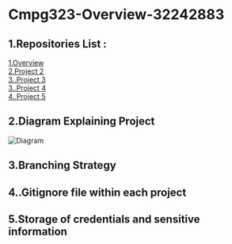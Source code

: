# Cmpg323-Overview-32242883

## 1.Repositories List :

 <a href ="https://github.com/UliHuss10/Cmpg323-Overview-32242883.git"> 1.Overview    </a> <br>
 <a href ="https://github.com/UliHuss10/CMPG323-Project2-32242883.git"> 2.Project 2    </a> <br>
 <a href ="https://github.com/UliHuss10/CMPG323-Project3---32242883.git"> 3..Project 3    </a> <br>
 <a href ="https://github.com/UliHuss10/CMPG323-Project4---32242883.git"> 3..Project 4    </a> <br>
 <a href ="https://github.com/UliHuss10/CMPG323-Project-5---32242883.gitt"> 4..Project 5    </a>



## 2.Diagram Explaining Project
![Diagram](https://user-images.githubusercontent.com/103369152/185396183-8bf4f793-4a71-4aa4-8d30-6e92b45ea1ac.png)



## 3.Branching Strategy


## 4..Gitignore file within each project


## 5.Storage of credentials and sensitive information

